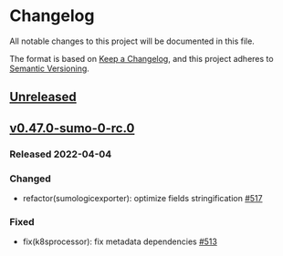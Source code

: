 # Changelog

All notable changes to this project will be documented in this file.

The format is based on [Keep a Changelog](https://keepachangelog.com/en/1.0.0/),
and this project adheres to [Semantic Versioning](https://semver.org/spec/v2.0.0.html).

## [Unreleased]

[Unreleased]: https://github.com/SumoLogic/sumologic-otel-collector/compare/v0.47.0-sumo-0-rc.0...main

## [v0.47.0-sumo-0-rc.0][v0.47.0-sumo-0-rc.0]

### Released 2022-04-04

### Changed

- refactor(sumologicexporter): optimize fields stringification [#517][#517]

### Fixed

- fix(k8sprocessor): fix metadata dependencies [#513][#513]

[v0.47.0-sumo-0-rc.0]: https://github.com/SumoLogic/sumologic-otel-collector/compare/v0.0.58-beta.0...v0.47.0-sumo-0-rc.0
[#513]: https://github.com/SumoLogic/sumologic-otel-collector/pull/513
[#517]: https://github.com/SumoLogic/sumologic-otel-collector/pull/517

